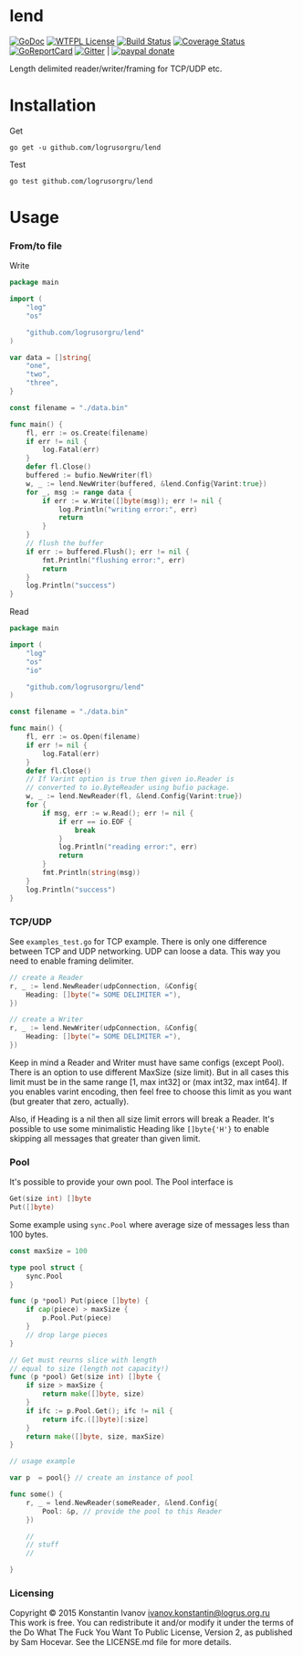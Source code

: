 lend
====

[![GoDoc](https://godoc.org/github.com/logrusorgru/lend?status.svg)](https://godoc.org/github.com/logrusorgru/lend)
[![WTFPL License](https://img.shields.io/badge/license-wtfpl-blue.svg)](http://www.wtfpl.net/about/)
[![Build Status](https://travis-ci.org/logrusorgru/lend.svg)](https://travis-ci.org/logrusorgru/lend)
[![Coverage Status](https://coveralls.io/repos/logrusorgru/lend/badge.svg?branch=master)](https://coveralls.io/r/logrusorgru/lend?branch=master)
[![GoReportCard](http://goreportcard.com/badge/logrusorgru/lend)](http://goreportcard.com/report/logrusorgru/lend)
[![Gitter](https://badges.gitter.im/logrusorgru/lend.svg)](https://gitter.im/logrusorgru/lend?utm_source=badge&utm_medium=badge&utm_campaign=pr-badge) | 
[![paypal donate](https://img.shields.io/badge/paypal-donate-yellow.svg)](https://www.paypal.com/cgi-bin/webscr?cmd=_s-xclick&hosted_button_id=AVFWLEREA97PU)

Length delimited reader/writer/framing for TCP/UDP etc.

# Installation

Get
```
go get -u github.com/logrusorgru/lend
```
Test
```
go test github.com/logrusorgru/lend
```

# Usage

### From/to file

Write

```go
package main

import (
	"log"
	"os"

	"github.com/logrusorgru/lend"
)

var data = []string{
	"one",
	"two",
	"three",
}

const filename = "./data.bin"

func main() {
	fl, err := os.Create(filename)
	if err != nil {
		log.Fatal(err)
	}
	defer fl.Close()
	buffered := bufio.NewWriter(fl)
	w, _ := lend.NewWriter(buffered, &lend.Config{Varint:true})
	for _, msg := range data {
		if err := w.Write([]byte(msg)); err != nil {
			log.Println("writing error:", err)
			return
		}
	}
	// flush the buffer
	if err := buffered.Flush(); err != nil {
		fmt.Println("flushing error:", err)
		return
	}
	log.Println("success")
}

```

Read

```go
package main

import (
	"log"
	"os"
	"io"

	"github.com/logrusorgru/lend"
)

const filename = "./data.bin"

func main() {
	fl, err := os.Open(filename)
	if err != nil {
		log.Fatal(err)
	}
	defer fl.Close()
	// If Varint option is true then given io.Reader is
	// converted to io.ByteReader using bufio package.
	w, _ := lend.NewReader(fl, &lend.Config{Varint:true})
	for {
		if msg, err := w.Read(); err != nil {
			if err == io.EOF {
				break
			}
			log.Println("reading error:", err)
			return
		}
		fmt.Println(string(msg))
	}
	log.Println("success")
}

```

### TCP/UDP

See `examples_test.go` for TCP example. There is only one difference
between TCP and UDP networking. UDP can loose a data. This way you need
to enable framing delimiter.

```go
// create a Reader
r, _ := lend.NewReader(udpConnection, &Config{
	Heading: []byte("= SOME DELIMITER ="),
})
```

```go
// create a Writer
r, _ := lend.NewWriter(udpConnection, &Config{
	Heading: []byte("= SOME DELIMITER ="),
})
```

Keep in mind a Reader and Writer must have same configs (except Pool).
There is an option to use different MaxSize (size limit). But in all
cases this limit must be in the same range [1, max int32] or
(max int32, max int64]. If you enables varint encoding, then feel free
to choose this limit as you want (but greater that zero, actually).

Also, if Heading is a nil then all size limit errors will break a
Reader. It's possible to use some minimalistic Heading like
`[]byte{'H'}` to enable skipping all messages that  greater than
given limit.

### Pool

It's possible to provide your own pool. The Pool interface is

```go
Get(size int) []byte
Put([]byte)
```

Some example using `sync.Pool` where average size of messages
less than 100 bytes.

```go
const maxSize = 100

type pool struct {
	sync.Pool
}

func (p *pool) Put(piece []byte) {
	if cap(piece) > maxSize {
		p.Pool.Put(piece)
	}
	// drop large pieces
}

// Get must reurns slice with length
// equal to size (length not capacity!)
func (p *pool) Get(size int) []byte {
	if size > maxSize {
		return make([]byte, size)
	}
	if ifc := p.Pool.Get(); ifc != nil {
		return ifc.([]byte)[:size]
	}
	return make([]byte, size, maxSize)
}

// usage example

var p  = pool{} // create an instance of pool

func some() {
	r, _ = lend.NewReader(someReader, &lend.Config{
		Pool: &p, // provide the pool to this Reader
	})

	//
	// stuff
	//

}

```


### Licensing

Copyright &copy; 2015 Konstantin Ivanov <ivanov.konstantin@logrus.org.ru>  
This work is free. You can redistribute it and/or modify it under the
terms of the Do What The Fuck You Want To Public License, Version 2,
as published by Sam Hocevar. See the LICENSE.md file for more details.


